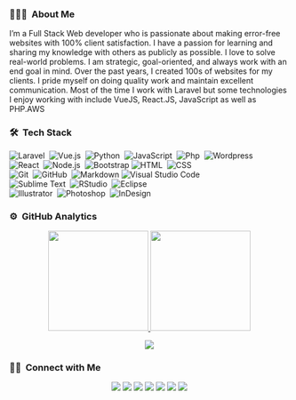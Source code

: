 ### 👨🏻‍💻 &nbsp;About Me

I’m a Full Stack  Web developer who is passionate about making error-free websites with 100% client satisfaction. I have a passion for learning and sharing my knowledge with others as publicly as possible. I love to solve real-world problems. I am strategic, goal-oriented, and always work with an end goal in mind. Over the past years, I created 100s of websites for my clients. I pride myself on doing quality work and maintain excellent communication. Most of the time I work with Laravel but some technologies I enjoy working with include VueJS, React.JS, JavaScript as well as PHP.AWS

### 🛠 &nbsp;Tech Stack

![Laravel](https://img.shields.io/badge/-Laravel-05122A?style=flat&logo=laravel)&nbsp;
![Vue.js](https://img.shields.io/badge/-Vue.js-05122A?style=flat&logo=Vue.js)&nbsp;
![Python](https://img.shields.io/badge/-Python-05122A?style=flat&logo=python)&nbsp;
![JavaScript](https://img.shields.io/badge/-JavaScript-05122A?style=flat&logo=javascript)&nbsp;
![Php](https://img.shields.io/badge/-Php-05122A?style=flat&logo=php)&nbsp;
![Wordpress](https://img.shields.io/badge/-Wordpress-05122A?style=flat&logo=Wordpress)\
![React](https://img.shields.io/badge/-React-05122A?style=flat&logo=react)&nbsp;
![Node.js](https://img.shields.io/badge/-Node.js-05122A?style=flat&logo=node.js)&nbsp;
![Bootstrap](https://img.shields.io/badge/-Bootstrap-05122A?style=flat&logo=bootstrap&logoColor=563D7C)
![HTML](https://img.shields.io/badge/-HTML-05122A?style=flat&logo=HTML5)&nbsp;
![CSS](https://img.shields.io/badge/-CSS-05122A?style=flat&logo=CSS3&logoColor=1572B6)&nbsp;\
![Git](https://img.shields.io/badge/-Git-05122A?style=flat&logo=git)&nbsp;
![GitHub](https://img.shields.io/badge/-GitHub-05122A?style=flat&logo=github)&nbsp;
![Markdown](https://img.shields.io/badge/-Markdown-05122A?style=flat&logo=markdown)
![Visual Studio Code](https://img.shields.io/badge/-Visual%20Studio%20Code-05122A?style=flat&logo=visual-studio-code&logoColor=007ACC)&nbsp;\
![Sublime Text](https://img.shields.io/badge/-Sublime%20Text-05122A?style=flat&logo=Sublime+Text&logoColor=007ACC)&nbsp;
![RStudio](https://img.shields.io/badge/-RStudio-05122A?style=flat&logo=rstudio)&nbsp;
![Eclipse](https://img.shields.io/badge/-Eclipse-05122A?style=flat&logo=eclipse-ide&logoColor=2C2255)\
![Illustrator](https://img.shields.io/badge/-Illustrator-05122A?style=flat&logo=adobe-illustrator)&nbsp;
![Photoshop](https://img.shields.io/badge/-Photoshop-05122A?style=flat&logo=adobe-photoshop)&nbsp;
![InDesign](https://img.shields.io/badge/-InDesign-05122A?style=flat&logo=adobe-indesign)

### ⚙️ &nbsp;GitHub Analytics

<p align="center">
<a href="https://github.com/bappy3a">
  <img height="180em" src="https://github-readme-stats-eight-theta.vercel.app/api?username=AVS1508&show_icons=true&theme=algolia&include_all_commits=true&count_private=true"/>
  <img height="180em" src="https://github-readme-stats-eight-theta.vercel.app/api/top-langs/?username=bappy3a&layout=compact&langs_count=8&theme=algolia"/>
</a>
</p>

<div align = "center">
  <img align="center" src= "https://github-profile-trophy.vercel.app/?username=bappy3a&theme=dracula&rank=S,AAA,AA,B,C,A&margin-w=10" />
</div>

### 🤝🏻 &nbsp;Connect with Me

<p align="center">
<a href="https://www.bringoit.com"><img src="https://img.shields.io/badge/-bringoit.com-3423A6?style=flat&logo=Google-Chrome&logoColor=white"/></a>
<a href="https://linkedin.com/in/bappy3a"><img src="https://img.shields.io/badge/-Ahmed%20Bappy-0077B5?style=flat&logo=Linkedin&logoColor=white"/></a>
<a href="mailto:bappy3a@gmail.com"><img src="https://img.shields.io/badge/-bappy3a@gmail.com-D14836?style=flat&logo=Gmail&logoColor=white"/></a>
<a href="https://instagram.com/bappy3a"><img src="https://img.shields.io/badge/-@bappy3a-E4405F?style=flat&logo=Instagram&logoColor=white"/></a>
<a href="https://facebook.com/bappy3a"><img src="https://img.shields.io/badge/-@bappy3a-1877F2?style=flat&logo=Facebook&logoColor=white"/></a>
<a href="https://www.pinterest.ca/bappy3a"><img src="https://img.shields.io/badge/-@bappy3a-BD081C?style=flat&logo=Pinterest&logoColor=white"/></a>
<a href="https://www.behance.net/bappy3a"><img src="https://img.shields.io/badge/-@bappy3a-1769FF?style=flat&logo=Behance&logoColor=white"/></a>
</p>
